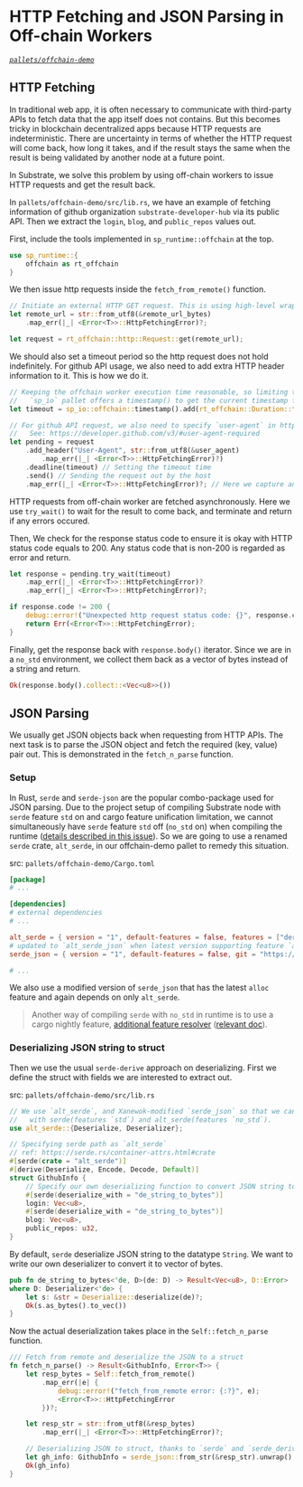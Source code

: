 # HTTP Fetching and JSON Parsing in Off-chain Workers

_[`pallets/offchain-demo`](https://github.com/substrate-developer-hub/recipes/tree/master/pallets/offchain-demo)_

## HTTP Fetching

In traditional web app, it is often necessary to communicate with third-party APIs to fetch data
that the app itself does not contains. But this becomes tricky in blockchain decentralized apps
because HTTP requests are indeterministic. There are uncertainty in terms of whether the HTTP
request will come back, how long it takes, and if the result stays the same when the result is being
validated by another node at a future point.

In Substrate, we solve this problem by using off-chain workers to issue HTTP requests and get the
result back.

In `pallets/offchain-demo/src/lib.rs`, we have an example of fetching information of github
organization `substrate-developer-hub` via its public API. Then we extract the `login`, `blog`, and
`public_repos` values out.

First, include the tools implemented in `sp_runtime::offchain` at the top.

```rust
use sp_runtime::{
	offchain as rt_offchain
}
```

We then issue http requests inside the `fetch_from_remote()` function.

```rust
// Initiate an external HTTP GET request. This is using high-level wrappers from `sp_runtime`.
let remote_url = str::from_utf8(&remote_url_bytes)
	.map_err(|_| <Error<T>>::HttpFetchingError)?;

let request = rt_offchain::http::Request::get(remote_url);
```

We should also set a timeout period so the http request does not hold indefinitely. For github API
usage, we also need to add extra HTTP header information to it. This is how we do it.

```rust
// Keeping the offchain worker execution time reasonable, so limiting the call to be within 3s.
//   `sp_io` pallet offers a timestamp() to get the current timestamp from off-chain perspective.
let timeout = sp_io::offchain::timestamp().add(rt_offchain::Duration::from_millis(3000));

// For github API request, we also need to specify `user-agent` in http request header.
//   See: https://developer.github.com/v3/#user-agent-required
let pending = request
	.add_header("User-Agent", str::from_utf8(&user_agent)
		.map_err(|_| <Error<T>>::HttpFetchingError)?)
	.deadline(timeout) // Setting the timeout time
	.send() // Sending the request out by the host
	.map_err(|_| <Error<T>>::HttpFetchingError)?; // Here we capture and return any http error.
```

HTTP requests from off-chain worker are fetched asynchronously. Here we use `try_wait()` to wait for
the result to come back, and terminate and return if any errors occured.

Then, We check for the response status code to ensure it is okay with HTTP status code equals
to 200. Any status code that is non-200 is regarded as error and return.

```rust
let response = pending.try_wait(timeout)
	.map_err(|_| <Error<T>>::HttpFetchingError)?
	.map_err(|_| <Error<T>>::HttpFetchingError)?;

if response.code != 200 {
	debug::error!("Unexpected http request status code: {}", response.code);
	return Err(<Error<T>>::HttpFetchingError);
}
```

Finally, get the response back with `response.body()` iterator. Since we are in a `no_std`
environment, we collect them back as a vector of bytes instead of a string and return.

```rust
Ok(response.body().collect::<Vec<u8>>())
```

## JSON Parsing

We usually get JSON objects back when requesting from HTTP APIs. The next task is to parse the JSON
object and fetch the required (key, value) pair out. This is demonstrated in the `fetch_n_parse`
function.

### Setup

In Rust, `serde` and `serde-json` are the popular combo-package used for JSON parsing. Due to the
project setup of compiling Substrate node with `serde` feature `std` on and cargo feature
unification limitation, we cannot simultaneously have `serde` feature `std` off (`no_std` on) when
compiling the runtime
([details described in this issue](https://github.com/rust-lang/cargo/issues/4463)). So we are going
to use a renamed `serde` crate, `alt_serde`, in our offchain-demo pallet to remedy this situation.

src: `pallets/offchain-demo/Cargo.toml`

```toml
[package]
# ...

[dependencies]
# external dependencies
# ...

alt_serde = { version = "1", default-features = false, features = ["derive"] }
# updated to `alt_serde_json` when latest version supporting feature `alloc` is released
serde_json = { version = "1", default-features = false, git = "https://github.com/Xanewok/json", branch = "no-std", features = ["alloc"] }

# ...
```

We also use a modified version of `serde_json` that has the latest `alloc` feature and again depends
on only `alt_serde`.

> Another way of compiling `serde` with `no_std` in runtime is to use a cargo nightly feature,
> [additional feature resolver](https://github.com/rust-lang/cargo/pull/7820)
> ([relevant doc](https://doc.rust-lang.org/nightly/cargo/reference/unstable.html#resolver)).

### Deserializing JSON string to struct

Then we use the usual `serde-derive` approach on deserializing. First we define the struct with
fields we are interested to extract out.

src: `pallets/offchain-demo/src/lib.rs`

```rust
// We use `alt_serde`, and Xanewok-modified `serde_json` so that we can compile the program
//   with serde(features `std`) and alt_serde(features `no_std`).
use alt_serde::{Deserialize, Deserializer};

// Specifying serde path as `alt_serde`
// ref: https://serde.rs/container-attrs.html#crate
#[serde(crate = "alt_serde")]
#[derive(Deserialize, Encode, Decode, Default)]
struct GithubInfo {
	// Specify our own deserializing function to convert JSON string to vector of bytes
	#[serde(deserialize_with = "de_string_to_bytes")]
	login: Vec<u8>,
	#[serde(deserialize_with = "de_string_to_bytes")]
	blog: Vec<u8>,
	public_repos: u32,
}
```

By default, `serde` deserialize JSON string to the datatype `String`. We want to write our own
deserializer to convert it to vector of bytes.

```rust
pub fn de_string_to_bytes<'de, D>(de: D) -> Result<Vec<u8>, D::Error>
where D: Deserializer<'de> {
	let s: &str = Deserialize::deserialize(de)?;
	Ok(s.as_bytes().to_vec())
}
```

Now the actual deserialization takes place in the `Self::fetch_n_parse` function.

```rust
/// Fetch from remote and deserialize the JSON to a struct
fn fetch_n_parse() -> Result<GithubInfo, Error<T>> {
	let resp_bytes = Self::fetch_from_remote()
		.map_err(|e| {
			debug::error!("fetch_from_remote error: {:?}", e);
			<Error<T>>::HttpFetchingError
		})?;

	let resp_str = str::from_utf8(&resp_bytes)
		.map_err(|_| <Error<T>>::HttpFetchingError)?;

	// Deserializing JSON to struct, thanks to `serde` and `serde_derive`
	let gh_info: GithubInfo = serde_json::from_str(&resp_str).unwrap();
	Ok(gh_info)
}
```

